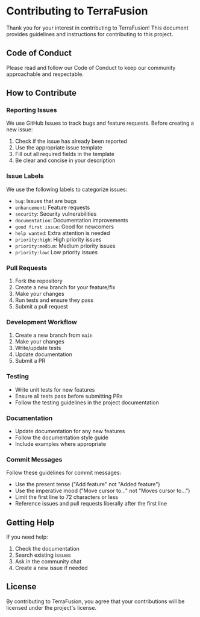 # Contributing to TerraFusion

Thank you for your interest in contributing to TerraFusion! This document provides guidelines and instructions for contributing to this project.

## Code of Conduct

Please read and follow our Code of Conduct to keep our community approachable and respectable.

## How to Contribute

### Reporting Issues

We use GitHub Issues to track bugs and feature requests. Before creating a new issue:

1. Check if the issue has already been reported
2. Use the appropriate issue template
3. Fill out all required fields in the template
4. Be clear and concise in your description

### Issue Labels

We use the following labels to categorize issues:

- `bug`: Issues that are bugs
- `enhancement`: Feature requests
- `security`: Security vulnerabilities
- `documentation`: Documentation improvements
- `good first issue`: Good for newcomers
- `help wanted`: Extra attention is needed
- `priority:high`: High priority issues
- `priority:medium`: Medium priority issues
- `priority:low`: Low priority issues

### Pull Requests

1. Fork the repository
2. Create a new branch for your feature/fix
3. Make your changes
4. Run tests and ensure they pass
5. Submit a pull request

### Development Workflow

1. Create a new branch from `main`
2. Make your changes
3. Write/update tests
4. Update documentation
5. Submit a PR

### Testing

- Write unit tests for new features
- Ensure all tests pass before submitting PRs
- Follow the testing guidelines in the project documentation

### Documentation

- Update documentation for any new features
- Follow the documentation style guide
- Include examples where appropriate

### Commit Messages

Follow these guidelines for commit messages:

- Use the present tense ("Add feature" not "Added feature")
- Use the imperative mood ("Move cursor to..." not "Moves cursor to...")
- Limit the first line to 72 characters or less
- Reference issues and pull requests liberally after the first line

## Getting Help

If you need help:

1. Check the documentation
2. Search existing issues
3. Ask in the community chat
4. Create a new issue if needed

## License

By contributing to TerraFusion, you agree that your contributions will be licensed under the project's license. 